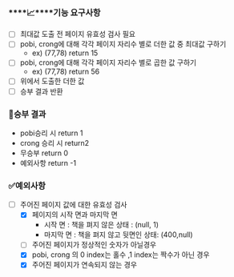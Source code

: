 ### ****📈****기능 요구사항

- [ ]  최대값 도출 전 페이지 유효성 검사 필요
- [ ]  pobi, crong에 대해 각각 페이지 자리수 별로 더한 값 중 최대값 구하기
    - ex) (77,78) return 15
- [ ]  pobi, crong에 대해 각각 페이지 자리수 별로 곱한 값 구하기
    - ex) (77,78) return 56
- [ ]  위에서 도출한 더한 값
- [ ]  승부 결과 반환

### 🫵승부 결과

- pobi승리 시 return 1
- crong 승리 시 return2
- 무승부 return 0
- 예외사항 return -1

### ✅예외사항

- [ ]  주어진 페이지 값에 대한 유효성 검사
    - [x]  페이지의 시작 면과 마지막 면
        - 시작 면 : 책을 펴지 않은 상태 : (null, 1)
        - 마지막 면 : 책을 펴지 않고 뒷면인 상태: (400,null)
    - [ ]  주어진 페이지가 정상적인 숫자가 아닐경우
    - [x]  pobi, crong 의 0 index는 홀수 ,1 index는 짝수가 아닌 경우
    - [x]  주어진 페이지가 연속되지 않는 경우